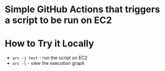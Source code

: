 # Simple GitHub Actions that triggers a script to be run on EC2
# How to Try it Locally

* `arc -j test` - run the script on EC2
* `arc -l` - view the execution graph

